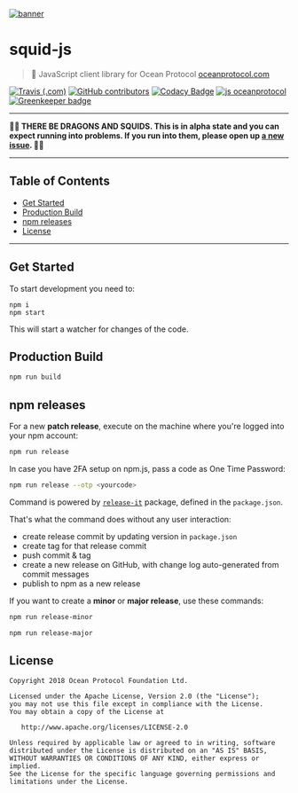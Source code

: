 [![banner](https://raw.githubusercontent.com/oceanprotocol/art/master/github/repo-banner%402x.png)](https://oceanprotocol.com)

# squid-js

> 🦑 JavaScript client library for Ocean Protocol
> [oceanprotocol.com](https://oceanprotocol.com)

[![Travis (.com)](https://img.shields.io/travis/com/oceanprotocol/squid-js.svg)](https://travis-ci.com/oceanprotocol/squid-js)
[![GitHub contributors](https://img.shields.io/github/contributors/oceanprotocol/squid-js.svg)](https://github.com/oceanprotocol/squid-js/graphs/contributors)
[![Codacy Badge](https://api.codacy.com/project/badge/Grade/8508313231b44b0997ec84898cd6f9db)](https://app.codacy.com/app/ocean-protocol/squid-js?utm_source=github.com&utm_medium=referral&utm_content=oceanprotocol/squid-js&utm_campaign=Badge_Grade_Settings)
[![js oceanprotocol](https://img.shields.io/badge/js-oceanprotocol-7b1173.svg)](https://github.com/oceanprotocol/eslint-config-oceanprotocol) 
[![Greenkeeper badge](https://badges.greenkeeper.io/oceanprotocol/squid-js.svg)](https://greenkeeper.io/)

---

**🐲🦑 THERE BE DRAGONS AND SQUIDS. This is in alpha state and you can expect running into problems. If you run into them, please open up [a new issue](https://github.com/oceanprotocol/squid-js/issues). 🦑🐲**

---

## Table of Contents

  - [Get Started](#get-started)
  - [Production Build](#production-build)
  - [npm releases](#npm-releases)
  - [License](#license)

---

## Get Started

To start development you need to:

```batch
npm i
npm start
```

This will start a watcher for changes of the code.

## Production Build

```bash
npm run build
```

## npm releases

For a new **patch release**, execute on the machine where you're logged into your npm account:

```bash
npm run release
```

In case you have 2FA setup on npm.js, pass a code as One Time Password:

```bash
npm run release --otp <yourcode>
```

Command is powered by [`release-it`](https://github.com/webpro/release-it) package, defined in the `package.json`.

That's what the command does without any user interaction:

- create release commit by updating version in `package.json`
- create tag for that release commit
- push commit & tag
- create a new release on GitHub, with change log auto-generated from commit messages
- publish to npm as a new release

If you want to create a **minor** or **major release**, use these commands:

```bash
npm run release-minor
```

```bash
npm run release-major
```

## License

```
Copyright 2018 Ocean Protocol Foundation Ltd.

Licensed under the Apache License, Version 2.0 (the "License");
you may not use this file except in compliance with the License.
You may obtain a copy of the License at

   http://www.apache.org/licenses/LICENSE-2.0

Unless required by applicable law or agreed to in writing, software
distributed under the License is distributed on an "AS IS" BASIS,
WITHOUT WARRANTIES OR CONDITIONS OF ANY KIND, either express or implied.
See the License for the specific language governing permissions and
limitations under the License.
